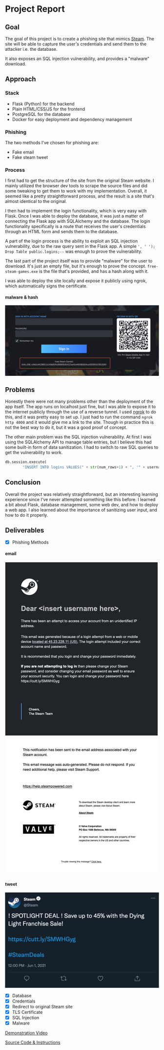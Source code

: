 # Project Report

## Goal

The goal of this project is to create a phishing site that mimics [Steam](https://store.steampowered.com/). The site will be able to capture the user's credentials and send them to the attacker i.e. the database.

It also exposes an SQL injection vulnerability, and provides a "malware" download.

## Approach

### Stack

- Flask (Python) for the backend
- Plain HTML/CSS/JS for the frontend
- PostgreSQL for the database
- Docker for easy deployment and dependency management

### Phishing

The two methods I've chosen for phishing are:

- Fake email
- Fake steam tweet

### Process

I first had to get the structure of the site from the original Steam website. I mainly utilized the browser dev tools to scrape the source files and did some tweaking to get them to work with my implementation. Overall, it seemed like a pretty straightforward process, and the result is a site that's almost identical to the original.

I then had to implement the login functionality, which is very easy with Flask. Once I was able to deploy the database, it was just a matter of connecting the Flask app with SQLAlchemy and the database. The login functionality specifically is a route that receives the user's credentials through an HTML form and sends them to the database.

A part of the login process is the ability to exploit an SQL injection vulnerability, due to the raw query sent in the Flask app. A simple `', ' '); Drop Table public.logins;--` was enough to prove the vulnerability.

The last part of the project itself was to provide "malware" for the user to download. It's just an empty file, but it's enough to prove the concept. `free-steam-games.exe` is the file that's provided, and has a hash along with it.

I was able to deploy the site locally and expose it publicly using ngrok, which automatically signs the certificate.

#### malware & hash
![alt](1.png)

## Problems

Honestly there were not many problems other than the deployment of the app itself. The app runs on localhost just fine, but I was able to expose it to the internet publicly through the use of a reverse tunnel. I used [ngrok](https://ngrok.com/) to do this, and it was pretty easy to set up. I just had to run the command `ngrok http 4000` and it would give me a link to the site. Though in practice this is not the best way to do it, but it was a good proof of concept.

The other main problem was the SQL injection vulnerability. At first I was using the SQLAlchemy API to manage table entries, but I believe this had some built-in form of data sanitization. I had to switch to raw SQL queries to get the vulnerability to work.

```python
db.session.execute(
        "INSERT INTO logins VALUES(" + str(num_rows+1) + ", '" + username + "', '" + password + "')")
```

## Conclusion

Overall the project was relatively straightforward, but an interesting learning experience since I've never attempted something like this before. I learned a bit about Flask, database management, some web dev, and how to deploy a web app. I also learned about the importance of sanitizing user input, and how to do it properly.

## Deliverables

- [x] Phishing Methods

#### email
![alt](email-phish.png)

#### tweet
![alt](tweet-phish.png)

- [x] Database
- [x] Credentials
- [x] Redirect to original Steam site
- [x] TLS Certificate
- [x] SQL Injection
- [x] Malware

[Demonstration Video](https://drive.google.com/file/d/1dVZTz4nJFag7lLXWXSMSS37td6s0HDyZ/view?usp=share_link)

[Source Code & Instructions](https://github.com/Ethan0429/cs-366-project/tree/main)
